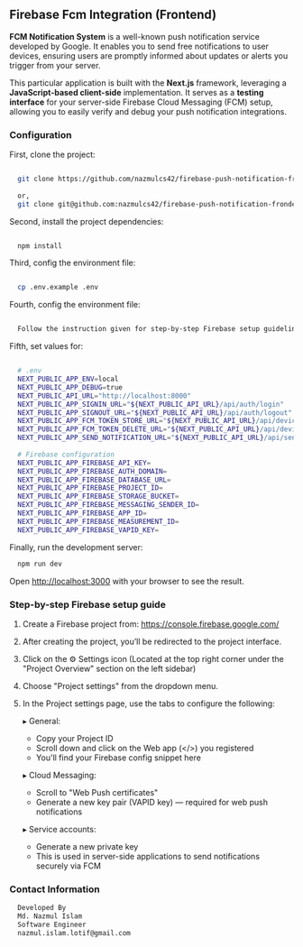 
## Firebase Fcm Integration (Frontend)
**FCM Notification System** is a well-known push notification service developed by Google. It enables you to send free notifications to user devices, ensuring users are promptly informed about updates or alerts you trigger from your server.

This particular application is built with the **Next.js** framework, leveraging a **JavaScript-based client-side** implementation. It serves as a **testing interface** for your server-side Firebase Cloud Messaging (FCM) setup, allowing you to easily verify and debug your push notification integrations.

### Configuration
First, clone the project:
```bash

  git clone https://github.com/nazmulcs42/firebase-push-notification-frondend-app.git
  
  or,
  git clone git@github.com:nazmulcs42/firebase-push-notification-frondend-app.git
```
Second, install the project dependencies:
```bash

  npm install
```
Third, config the environment file:
```bash

  cp .env.example .env
```

Fourth, config the environment file:
```bash

  Follow the instruction given for step-by-step Firebase setup guideline below.
```

Fifth, set values for: 
```bash

  # .env
  NEXT_PUBLIC_APP_ENV=local
  NEXT_PUBLIC_APP_DEBUG=true
  NEXT_PUBLIC_API_URL="http://localhost:8000"
  NEXT_PUBLIC_APP_SIGNIN_URL="${NEXT_PUBLIC_API_URL}/api/auth/login"
  NEXT_PUBLIC_APP_SIGNOUT_URL="${NEXT_PUBLIC_API_URL}/api/auth/logout"
  NEXT_PUBLIC_APP_FCM_TOKEN_STORE_URL="${NEXT_PUBLIC_API_URL}/api/device-token-store"
  NEXT_PUBLIC_APP_FCM_TOKEN_DELETE_URL="${NEXT_PUBLIC_API_URL}/api/device-token-delete"
  NEXT_PUBLIC_APP_SEND_NOTIFICATION_URL="${NEXT_PUBLIC_API_URL}/api/send-notifications"
  
  # Firebase configuration
  NEXT_PUBLIC_APP_FIREBASE_API_KEY=
  NEXT_PUBLIC_APP_FIREBASE_AUTH_DOMAIN=
  NEXT_PUBLIC_APP_FIREBASE_DATABASE_URL=
  NEXT_PUBLIC_APP_FIREBASE_PROJECT_ID=
  NEXT_PUBLIC_APP_FIREBASE_STORAGE_BUCKET=
  NEXT_PUBLIC_APP_FIREBASE_MESSAGING_SENDER_ID=
  NEXT_PUBLIC_APP_FIREBASE_APP_ID=
  NEXT_PUBLIC_APP_FIREBASE_MEASUREMENT_ID=
  NEXT_PUBLIC_APP_FIREBASE_VAPID_KEY=

```


Finally, run the development server:
```bash
  npm run dev
```

Open [http://localhost:3000](http://localhost:3000) with your browser to see the result.

### Step-by-step Firebase setup guide

1. Create a Firebase project from: https://console.firebase.google.com/

2. After creating the project, you’ll be redirected to the project interface.

3. Click on the ⚙️ Settings icon 
   (Located at the top right corner under the "Project Overview" section on the left sidebar)

4. Choose "Project settings" from the dropdown menu.

5. In the Project settings page, use the tabs to configure the following:

   ▸ General:
     - Copy your Project ID
     - Scroll down and click on the Web app (</>) you registered
     - You'll find your Firebase config snippet here

   ▸ Cloud Messaging:
     - Scroll to "Web Push certificates"
     - Generate a new key pair (VAPID key) — required for web push notifications

   ▸ Service accounts:
     - Generate a new private key
     - This is used in server-side applications to send notifications securely via FCM
  



### Contact Information
```bash
  Developed By
  Md. Nazmul Islam
  Software Engineer
  nazmul.islam.lotif@gmail.com
```


